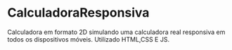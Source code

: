 # CalculadoraResponsiva
Calculadora em formato 2D simulando uma calculadora real responsiva em todos os dispositivos móveis. Utilizado HTML,CSS E JS.

